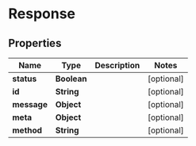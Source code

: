 # Response

## Properties
Name | Type | Description | Notes
------------ | ------------- | ------------- | -------------
**status** | **Boolean** |  |  [optional]
**id** | **String** |  |  [optional]
**message** | **Object** |  |  [optional]
**meta** | **Object** |  |  [optional]
**method** | **String** |  |  [optional]
